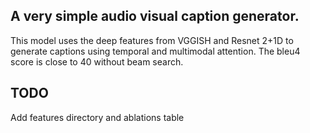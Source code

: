 ## A very simple audio visual caption generator.
This model uses the deep features from VGGISH and Resnet 2+1D to generate captions using temporal and multimodal attention.
The bleu4 score is close to 40 without beam search.

## TODO
Add features directory and ablations table

